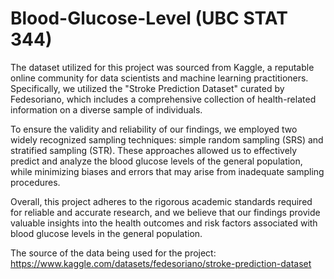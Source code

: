 # Blood-Glucose-Level (UBC STAT 344)

The dataset utilized for this project was sourced from Kaggle, a reputable online community for data scientists and machine learning practitioners. Specifically, we utilized the "Stroke Prediction Dataset" curated by Fedesoriano, which includes a comprehensive collection of health-related information on a diverse sample of individuals.

To ensure the validity and reliability of our findings, we employed two widely recognized sampling techniques: simple random sampling (SRS) and stratified sampling (STR). These approaches allowed us to effectively predict and analyze the blood glucose levels of the general population, while minimizing biases and errors that may arise from inadequate sampling procedures.

Overall, this project adheres to the rigorous academic standards required for reliable and accurate research, and we believe that our findings provide valuable insights into the health outcomes and risk factors associated with blood glucose levels in the general population.

The source of the data being used for the project: https://www.kaggle.com/datasets/fedesoriano/stroke-prediction-dataset
